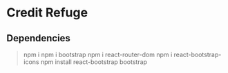 # Credit Refuge

## Dependencies

> npm i
> npm i bootstrap
> npm i react-router-dom
> npm i react-bootstrap-icons
> npm install react-bootstrap bootstrap
